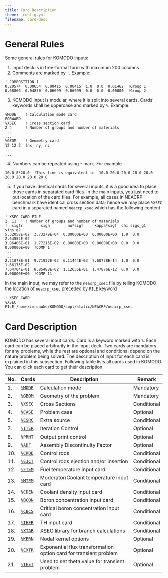 ```yaml
---
title: Card Description
theme: _config.yml
filename: card-desc
---
```


# General Rules

Some general rules for KOMODO inputs:
1.  Input deck is in free-format form with maximum 200 columns
2.	Comments are marked by `!`. Example:
```
! COMPOSITION 1
0.20574  0.00654  0.00415  0.00415  1.0  0.0  0.01462  !Group 1
0.68866  0.04850  0.06099  0.06099  0.0  0.0  0.00000  !Group 2
```

3.	KOMODO input is modular, where it is split into several cards. Cards’ keywords shall be uppercase and marked by `%`. Example:
```
%MODE    ! Calculation mode card
FORWARD
%XSEC    ! Cross section card                                                                                                                                  
2 4      ! Number of groups and number of materials
...
...
%GEOM    ! Geometry card
12 12 2  !nx, ny, nz
...
...
```

4.	Numbers can be repeated using `*` mark. For example
```
10.0 8*20.0  !This line is equivalent to  10.0 20.0 20.0 20.0 20.0 20.0 20.0 20.0 20.0
```

5. If you have identical cards for several inputs, it is a good idea to place those cards in separated card files. In the main inputs, you just need to put location of the card files. For example, all cases in NEACRP benchmark have identical cross section data; hence we may place `%XSEC` card in a separated named `neacrp_xsec` which has the following content
```
! XSEC CARD FILE
2  11    ! Number of groups and number of materials
!  sigtr        siga        nu*sigf     kappa*sigf  chi sigs_g1 sigs_g2
5.32058E-02  3.73279E-04  0.00000E+00  0.00000E+00  1.0  0.0  2.64554E-02
3.86406E-01  1.77215E-02  0.00000E+00  0.00000E+00  0.0  0.0  0.00000E+00  !COMP 1
...
...
2.21878E-01  9.71937E-03  6.11444E-03  7.60778E-14  1.0  0.0  1.66175E-02
7.64704E-01  8.85488E-02  1.12635E-01  1.47876E-12  0.0  0.0  0.00000E+00  !COMP 11
```

In the main input, we may refer to the `neacrp_xsec` file by telling KOMODO the location of `neacrp_xsec` preceded by `FILE` keyword 
```
! XSEC CARD
%XSEC
FILE /home/imronuke/KOMODO/smpl/static/NEACRP/neacrp_xsec
```


# Card Description

KOMODO has several input cards. Card is a keyword marked with `%`. Each card can be placed arbitrarily in the input deck. Two cards are mandatory for any problems, while the rest are optional and conditional depend on the nature problem being solved. The description of input for each card is explained in this subsection. Following table lists all cards used in KOMODO. You can click each card to get their description


| **No.** | **Cards** | **Description** | **Remark** |
| --- | --- | --- | --- |
| 1. | [`%MODE`](https://imronuke.github.io/KOMODO/mode) | Calculation mode | Mandatory |
| 2. | [`%GEOM`](https://imronuke.github.io/KOMODO/geom) | Geometry of the problem | Mandatory |
| 3. | [`%XSEC`](https://imronuke.github.io/KOMODO/xsec) | Cross Sections | Conditional |
| 4. | [`%CASE`](https://imronuke.github.io/KOMODO/case) | Problem case | Optional |
| 5. | [`%ESRC`](https://imronuke.github.io/KOMODO/esrc) | Extra source | Conditional |
| 7. | [`%ITER`](https://imronuke.github.io/KOMODO/iter) | Iteration Control | Optional |
| 8. | [`%PRNT`](https://imronuke.github.io/KOMODO/prnt) | Output print control | Optional |
| 9. | [`%ADF`](https://imronuke.github.io/KOMODO/adf) | Assembly Discontinuity Factor | Optional |
| 10. | [`%CROD`](https://imronuke.github.io/KOMODO/crod) | Control rods | Conditional |
| 11. | [`%EJCT`](https://imronuke.github.io/KOMODO/ejct) | Control rods ejection and/or insertion | Conditional |
| 12. | [`%FTEM`](https://imronuke.github.io/KOMODO/ftem) | Fuel temperature input card | Conditional |
| 13. | [`%MTEM`](https://imronuke.github.io/KOMODO/mtem) | Moderator/Coolant temperature input card | Conditional |
| 14. | [`%CDEN`](https://imronuke.github.io/KOMODO/cden) | Coolant density input card | Conditional |
| 15. | [`%BCON`](https://imronuke.github.io/KOMODO/bcon) | Boron concentration input card | Conditional |
| 16. | [`%CBCS`](https://imronuke.github.io/KOMODO/cbcs) | Critical boron concentration input card | Conditional |
| 17. | [`%THER`](https://imronuke.github.io/KOMODO/ther) | TH input card | Conditional |
| 18. | [`%XTAB`](https://imronuke.github.io/KOMODO/xtab) | XSEC library for branch calculations | Conditional |
| 19. | [`%KERN`](https://imronuke.github.io/KOMODO/kern) | Nodal kernel options | Optional |
| 20. | [`%EXTR`](https://imronuke.github.io/KOMODO/extr) | Exponential flux transformation option card for transient problem | Optional |
| 21. | [`%THET`](https://imronuke.github.io/KOMODO/thet) | Used to set theta value for transient problem | Optional |
